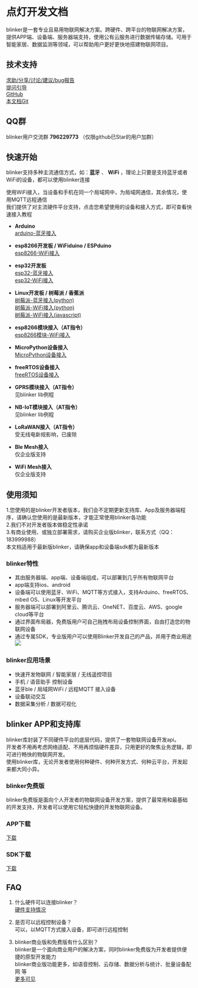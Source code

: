 # 点灯开发文档

blinker是一套专业且易用物联网解决方案。跨硬件、跨平台的物联网解决方案，提供APP端、设备端、服务器端支持，使用公有云服务进行数据传输存储。可用于智能家居、数据监测等领域，可以帮助用户更好更快地搭建物联网项目。

## 技术支持
[求助/分享/讨论/建议/bug报告](https://www.arduino.cn/forum-132-1.html)  
[提问引导](https://www.arduino.cn/thread-83658-1-1.html)  
[GitHub](https://github.com/blinker-iot/)  
[本文档Git](https://github.com/blinker-iot/blinker-doc)  

## QQ群  
blinker用户交流群   **796229773**  （仅限github已Star的用户加群）  

## 快速开始  
blinker支持多种主流通信方式，如：**蓝牙** 、 **WiFi** ，理论上只要是支持蓝牙或者WiFi的设备，都可以使用blinker连接  

使用WiFi接入，当设备和手机在同一个局域网中，为局域网通信，其余情况，使用MQTT远程通信  
我们提供了对主流硬件平台支持，点击您希望使用的设备和接入方式，即可查看快速接入教程  
  
- **Arduino**  
[arduino-蓝牙接入](https://diandeng.tech/doc/getting-start-ble "arduino-蓝牙接入")
- **esp8266开发板 / WiFiduino / ESPduino**  
[esp8266-WiFi接入](https://diandeng.tech/doc/getting-start-8266 "esp8266-WiFi接入")
- **esp32开发板**  
[esp32-蓝牙接入](?file=001-快速开始/03-esp32-蓝牙接入 "esp32-蓝牙接入")  
[esp32-WiFi接入](?file=001-快速开始/04-esp32-WiFi接入 "esp32-WiFi接入")
- **Linux开发板 / 树莓派 / 香蕉派**   
[树莓派-蓝牙接入(python)](https://diandeng.tech/doc/getting-start-esp32-ble "树莓派-蓝牙接入")  
[树莓派-WiFi接入(python)](https://diandeng.tech/doc/getting-start-esp32-wifi "树莓派-WiFi接入")  
[树莓派-WiFi接入(javascript)](https://diandeng.tech/doc/javascript-support "树莓派-WiFi接入")  
- **esp8266模块接入（AT指令）**  
[esp8266模块-WiFi接入](https://diandeng.tech/doc/getting-start-wifi-at "esp8266模块-WiFi接入")
- **MicroPython设备接入**  
[MicroPython设备接入](https://diandeng.tech/doc/getting-start-mpy "MicroPython设备接入")  
- **freeRTOS设备接入**  
[freeRTOS设备接入](https://diandeng.tech/doc/getting-start-freertos "freeRTOS接入")  


- **GPRS模块接入（AT指令）**  
见blinker lib例程  
- **NB-IoT模块接入（AT指令）**  
见blinker lib例程 
- **LoRaWAN接入（AT指令）**  
受无线电新规影响，已废除  
- **Ble Mesh接入**  
仅企业版支持  
- **WiFi Mesh接入**  
仅企业版支持  

## 使用须知
1.您使用的是blinker开发者版本，我们会不定期更新支持库、App及服务器端程序，请确认您使用的是最新版本，才能正常使用blinker各功能  
2.我们不对开发者版本做稳定性承诺  
3.有商业使用、或独立部署需求，请购买企业版blinker，联系方式（QQ：183999988）  
本文档适用于最新版blinker，请确保app和设备端sdk都为最新版本

### blinker特性
- 其由服务器端、app端、设备端组成，可以部署到几乎所有物联网平台  
- app端支持ios、android  
- 设备端可以使用蓝牙、WiFi、MQTT等方式接入，支持Arduino、freeRTOS、mbed OS、Linux等开发平台  
- 服务器端可以部署到阿里云、腾讯云、OneNET、百度云、AWS、google cloud等平台  
- 通过界面布局器，免费版用户可自己拖拽布局设备控制界面，自由打造您的物联网设备  
- 通过专属SDK，专业版用户可以使用Blinker开发自己的产品，并用于商业用途  
![](assets/000/blinker-all.jpg)
  
### blinker应用场景
- 快速开发物联网 / 智能家居 / 无线遥控项目  
- 手机 / 语音助手 控制设备  
- 蓝牙ble / 局域网WiFi / 远程MQTT 接入设备  
- 设备联动交互  
- 数据采集分析 / 数据可视化  
  
## blinker APP和支持库
blinker库封装了不同硬件平台的底层代码，提供了一套物联网设备开发api。  
开发者不用再考虑网络适配、不用再烦恼硬件差异，只用更好的聚焦业务逻辑，即可进行畅快的物联网开发。  
使用blinker库，无论开发者使用何种硬件、何种开发方式、何种云平台，开发起来都大同小异。  

### blinker免费版
blinker免费版是面向个人开发者的物联网设备开发方案，提供了最常用和最基础的开发支持，开发者可以使用它轻松快捷的开发物联网设备。

### APP下载  
[下载](https://diandeng.tech/doc/app-download)  
### SDK下载  
[下载](https://diandeng.tech/doc/sdk-download)  

## FAQ  
1. 什么硬件可以连接blinker？  
[硬件支持情况](https://diandeng.tech/doc/device-support "支持的设备")  

2. 是否可以远程控制设备？  
可以，以MQTT方式接入设备，即可进行远程控制  

3. blinker商业版和免费版有什么区别？  
blinker是一个面向商业用户的解决方案，同时blinker免费版为开发者提供便捷的原型开发能力  
blinker商业版功能更多，如语音控制、云存储、数据分析与统计、批量设备配网 等  
[更多可见](https://diandeng.tech/doc/service)  